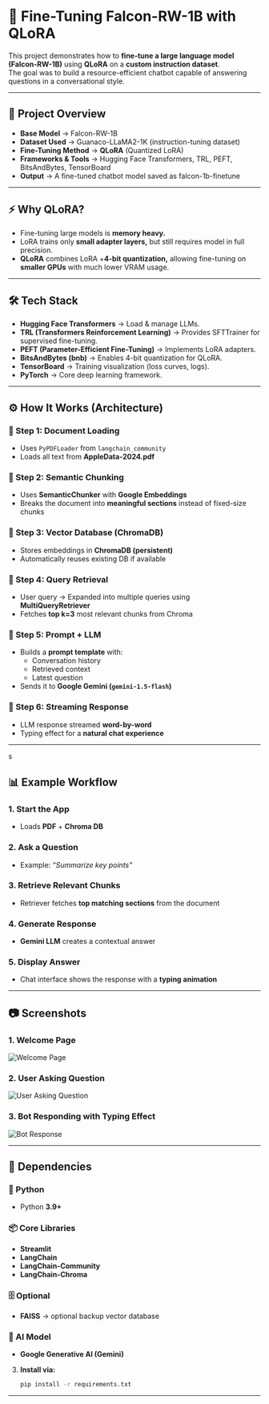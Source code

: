 # 🚀 Fine-Tuning Falcon-RW-1B with QLoRA

This project demonstrates how to **fine-tune a large language model (Falcon-RW-1B)** using **QLoRA** on a **custom instruction dataset**.  
The goal was to build a resource-efficient chatbot capable of answering questions in a conversational style.

---

## 📌 Project Overview

- **Base Model** → Falcon-RW-1B 
- **Dataset Used** → Guanaco-LLaMA2-1K (instruction-tuning dataset)
- **Fine-Tuning Method** → **QLoRA** (Quantized LoRA) 
- **Frameworks & Tools** → Hugging Face Transformers, TRL, PEFT, BitsAndBytes, TensorBoard
- **Output** → A fine-tuned chatbot model saved as falcon-1b-finetune


---

## ⚡ Why QLoRA?

- Fine-tuning large models is **memory heavy.**
- LoRA trains only **small adapter layers,** but still requires model in full precision.
- **QLoRA** combines LoRA +**4-bit quantization,** allowing fine-tuning on **smaller GPUs** with much lower VRAM usage.

---

## 🛠 Tech Stack

- **Hugging Face Transformers** → Load & manage LLMs.
- **TRL (Transformers Reinforcement Learning)** → Provides SFTTrainer for supervised fine-tuning.
- **PEFT (Parameter-Efficient Fine-Tuning)** → Implements LoRA adapters. 
- **BitsAndBytes (bnb)** → Enables 4-bit quantization for QLoRA.
- **TensorBoard** → Training visualization (loss curves, logs).
- **PyTorch** → Core deep learning framework.

---

## ⚙️ How It Works (Architecture)

### 🔹 Step 1: Document Loading
- Uses `PyPDFLoader` from `langchain_community`  
- Loads all text from **AppleData-2024.pdf**

### 🔹 Step 2: Semantic Chunking
- Uses **SemanticChunker** with **Google Embeddings**  
- Breaks the document into **meaningful sections** instead of fixed-size chunks

### 🔹 Step 3: Vector Database (ChromaDB)
- Stores embeddings in **ChromaDB (persistent)**  
- Automatically reuses existing DB if available

### 🔹 Step 4: Query Retrieval
- User query → Expanded into multiple queries using **MultiQueryRetriever**  
- Fetches **top k=3** most relevant chunks from Chroma

### 🔹 Step 5: Prompt + LLM
- Builds a **prompt template** with:  
  - Conversation history  
  - Retrieved context  
  - Latest question  
- Sends it to **Google Gemini (`gemini-1.5-flash`)**

### 🔹 Step 6: Streaming Response
- LLM response streamed **word-by-word**  
- Typing effect for a **natural chat experience**


---
s
## 📊 Example Workflow

### 1. Start the App
- Loads **PDF** + **Chroma DB**

### 2. Ask a Question
- Example: *“Summarize key points”*

### 3. Retrieve Relevant Chunks
- Retriever fetches **top matching sections** from the document

### 4. Generate Response
- **Gemini LLM** creates a contextual answer

### 5. Display Answer
- Chat interface shows the response with a **typing animation**

---

## 📷 Screenshots  

### 1. Welcome Page  
![Welcome Page](screenshots/welcome.png)  

### 2. User Asking Question  
![User Asking Question](screenshots/user_question.png)  

### 3. Bot Responding with Typing Effect  
![Bot Response](screenshots/bot_response.png)  


---

## 📌 Dependencies

### 🐍 Python
- Python **3.9+**

### 📦 Core Libraries
- **Streamlit**  
- **LangChain**  
- **LangChain-Community**  
- **LangChain-Chroma**

### 🗄️ Optional
- **FAISS** → optional backup vector database

### 🤖 AI Model
- **Google Generative AI (Gemini)**

3. **Install via:**
   ```bash
   pip install -r requirements.txt

---

